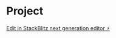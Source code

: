 # Project

[Edit in StackBlitz next generation editor ⚡️](https://stackblitz.com/~/github.com/amaliebernes/Project)